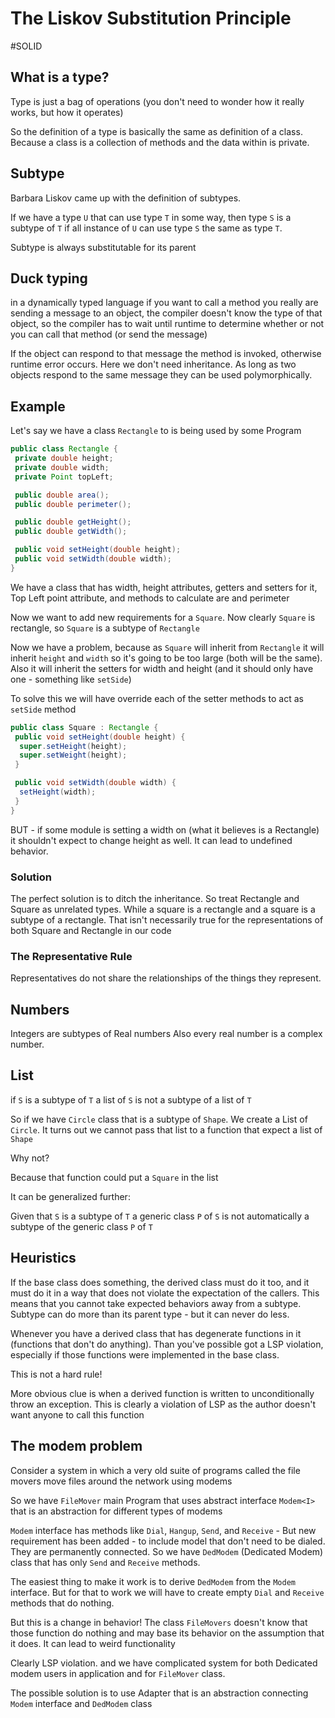 # The Liskov Substitution Principle

#SOLID

## What is a type?

Type is just a bag of operations (you don't need to wonder how it really works, but how it operates)

So the definition of a type is basically the same as definition of a class.
Because a class is a collection of methods and the data within is private.

## Subtype

Barbara Liskov came up with the definition of subtypes.

If we have a type `U` that can use type `T` in some way,
then type `S` is a subtype of `T` if all instance of `U` can use type `S` the same as type `T`.

Subtype is always substitutable for its parent

## Duck typing

in a dynamically typed language if you want to call a method you really are sending a message to an object,
the compiler doesn't know the type of that object, so the compiler has to wait until runtime to determine
whether or not you can call that method (or send the message)

If the object can respond to that message the method is invoked, otherwise runtime error occurs.
Here we don't need inheritance. As long as two objects respond to the same message they can be used polymorphically.

## Example

Let's say we have a class `Rectangle` to is being used by some Program

```java
public class Rectangle {
 private double height;
 private double width;
 private Point topLeft;

 public double area();
 public double perimeter();

 public double getHeight();
 public double getWidth();

 public void setHeight(double height);
 public void setWidth(double width);
}

```

We have a class that has width, height attributes, getters and setters for it,
Top Left point attribute, and methods to calculate are and perimeter

Now we want to add new requirements for a `Square`. Now clearly `Square` is rectangle, so `Square` is a subtype of `Rectangle`

Now we have a problem, because as `Square` will inherit from `Rectangle`
it will inherit `height` and `width` so it's going to be too large (both will be the same).
Also it will inherit the setters for width and height (and it should only have one - something like `setSide`)

To solve this we will have override each of the setter methods to act as `setSide` method

```java
public class Square : Rectangle {
 public void setHeight(double height) {
  super.setHeight(height);
  super.setWeight(height); 
 }

 public void setWidth(double width) {
  setHeight(width);
 }
}
```

BUT - if some module is setting a width on (what it believes is a Rectangle)
it shouldn't expect to change height as well. It can lead to undefined behavior.

### Solution

The perfect solution is to ditch the inheritance.
So treat Rectangle and Square as unrelated types.
While a square is a rectangle and a square is a subtype of a rectangle.
That isn't necessarily true for the representations of both Square and Rectangle in our code

### The Representative Rule

Representatives do not share the relationships of the things they represent.

## Numbers

Integers are subtypes of Real numbers
Also every real number is a complex number.

## List

if `S` is a subtype of `T` a list of `S` is not a subtype of a list of `T`

So if we have `Circle` class that is a subtype of `Shape`. We create a List of `Circle`. 
It turns out we cannot pass that list to a function that expect a list of `Shape`

Why not?

Because that function could put a `Square` in the list

It can be generalized further:

Given that `S` is a subtype of `T` a generic class `P` of `S` is not automatically a subtype of the generic class `P` of `T`

## Heuristics

If the base class does something, the derived class must do it too,
and it must do it in a way that does not violate the expectation of the callers.
This means that you cannot take expected behaviors away from a subtype.
Subtype can do more than its parent type - but it can never do less.

Whenever you have a derived class that has degenerate functions in it (functions that don't do anything).
Than you've possible got a LSP violation, especially if those functions were implemented in the base class.

This is not a hard rule!

More obvious clue is when a derived function is written to unconditionally throw an exception.
This is clearly a violation of LSP as the author doesn't want anyone to call this function

## The modem problem

Consider a system in which a very old suite of programs called the file movers move files around the network using modems

So we have `FileMover`  main Program that uses abstract interface `Modem<I>` that is an abstraction
for different types of modems

`Modem` interface has methods like `Dial`, `Hangup`, `Send`, and `Receive` - But new requirement has been added - to
include model that don't need to be dialed. They are permanently connected.
So we have `DedModem` (Dedicated Modem) class that has only `Send` and `Receive` methods.

The easiest thing to make it work is to derive `DedModem` from the `Modem` interface.
But for that to work we will have to create empty `Dial` and `Receive` methods that do nothing.

But this is a change in behavior! The class `FileMovers` doesn't know that those function do nothing and may base
its behavior on the assumption that it does. It can lead to weird functionality

Clearly LSP violation. and we have complicated system for both Dedicated modem users in application and for `FileMover` class.

The possible solution is to use Adapter that is an abstraction connecting `Modem` interface and `DedModem` class

